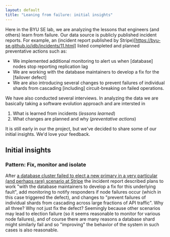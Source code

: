 ```yaml
---
layout: default
title: "Leaning from failure: initial insights"
---
```


Here in the BYU SE lab, we are analyzing the lessons that engineers (and others) learn from failure. Our data source is publicly published incident reports. For example, an (incident report published by Stripe)[https://byu-se.github.io/idb/incidents/11.html] listed completed and planned preventative actions such as:

* We implemented additional monitoring to alert us when [database] nodes stop reporting replication lag
* We are working with the database maintainers to develop a fix for the [failover defect]
* We are also introducing several changes to prevent failures of individual shards from cascading [including] circuit-breaking on failed operations.

We have also conducted several interviews. In analyzing the data we are basically taking a software evolution approach and are intersted in 

1. What is learned from incidents (*lessons learned*)
2. What changes are planned and why (*preventative actions*)

It is still early in our the project, but we've decided to share some of our initial insights. We'd love your feedback.

## Initial insights

### Pattern: Fix, monitor and isolate

After [a database cluster failed to elect a new primary in a very particular (and perhaps rare) scenario at Stripe](https://stripe.com/rcas/2019-07-10) the incident report described plans to work "with the database maintainers to develop a fix for this underlying fault", add monitoring to notify responders if node failures occur (which in this case triggered the defect), and changes to "prevent failures of individual shards from cascading across large fractions of API traffic". Why all three? Why not just fix the defect? Seemingly because other scenarios may lead to election failure (so it seems reasonable to monitor for various node failures), and of course there are many reasons a database shard might similarly fail and so "improving" the behavior of the system in such cases is also reasonable. 
